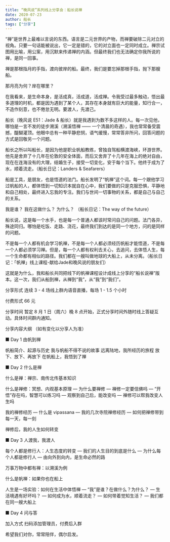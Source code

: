 ```yaml
---
title: “晚风说”系列线上分享会：船长说禅
date: 2020-07-23
author: 船长
tags: ["分享"]
---
```


“禅”是世界上最难以言说的东西。语言是二元世界的产物，而禅要破除二元对立的视角。只要一句话能被说出，它一定是错的，它的对立面也一定同时成立。禅宗试图用比喻，用公案，用沉默来传递禅的内涵。但最终我们也无法确定你我所说的禅，是同一回事。



禅是那根指月的手指，渡向彼岸的船。最终，我们是要忘掉那根手指，抛下那艘船。



那月亮为何？岸在哪里？



在我看来，是生命本身，是活成真，活成道，活成禅。令我受过最多触动，悟出最多道理的时机，都是因为遇到了某个人，其存在本身就有巨大的能量，知行合一，不造作刻意，也不倦怠无明。要渡人，先渡己。



船长（晚风说 E51：Jade & 船长）就是我遇到为数不多这样的人。每一次见他，哪怕是一言不发的徒步溯溪（溯溪悟禅 —— 一个清晨的奇遇），我也常常备受震撼，醍醐灌顶。他眼中总有一种平静悲悯，语气缓慢，常常答非所问，回答问题的方式是回敬另一个问题。



船长之所以叫船长，是因为他是职业帆船教练，曾独自驾船横渡海峡，环游世界。他先是舍弃了十几年在伦敦的安全体面，而后又舍弃了十几年在海上的绝对自由，现在在连海没有的大理，结婚生子，接受一切变化，安于每个当下。他终于成为了水，顺着流走。（船长日记：Landers & Seafarers）



船是工具，是朋友，也是悟道的法门。船长发明了“帆禅”这个词。每一个跟他学习过帆船的人，都体悟到一切知识本就自在心中，我们要做的只是克服恐惧，平静地和自己相处，最终进入忘我的专注。我们与世间一切事物的关系，都是自己与自己的关系。



我是谁？
我在这做什么？
为什么？
（船长日记：The way of the future）



船长说，这是每一个水手，也是每一个普通人都该时常问自己的问题。法门各异，殊途同归。哪怕是吃饭、走路、浇花，最终我们到达的是同一个地方，问的是同样的问题。



不是每一个人都有机会学习帆禅，不是每一个人都必须经历帆船才能悟道，不是每一个人都必须学习禅。但是，每一个人都有权利去关心，去追问，去体悟人生，每一个生命都有相似的路径。我们都在一艘叫做地球的大船上，从未分离。（船长日记：「帆禅」线上课程-献给Jade和晚风说的朋友们）



这就是为什么，我和船长共同把线下的帆禅课程设计成线上分享的“船长说禅”版本。这一次，我们从船到禅，从禅到“我”，从“我”到“我们”。



 分享形式   连续 3 - 4 场线上群内语音直播，每场 1 - 1.5 个小时



 付费形式   66 元



 分享时间   暂定 8 月 1 日（周六）晚 8 点开始，正式分享时间外随时线上答疑互动。具体时间群内通知。



 分享内容大纲 （如有变化以分享人为准）



■ Day 1  由帆到禅



帆船简介、起源与历史
我与帆船不得不说的故事
远离陆地，我所经历的旅程
放下、放下、再放下
在帆船上，我悟到了禅





■ Day 2  什么是禅



什么是禅：禅宗、南传北传基本知识

什么是禅修：冥想、内观基本原理
— 为什么要禅修
— 禅修一定要信佛吗
— “开悟”存在吗，智慧可以练习吗
— 观察到自己后，能改变吗
— 禅修可以帮我改变人生吗

我的禅修经历
— 什么是 vipassana 
— 我的几次寺院禅修经历
— 如何把禅修带到每一天，每一刻

禅修后，我的人生如何转变





■ Day 3  人渡我，我渡人



每个人都是修行人：人生态度的转变
— 我们的人生目的到底是什么
— 为什么每个人都是修行人
— 由向外到向内，是生命必然的路

万事万物中都有禅：以溯溪为例

什么是帆禅：如果你也在船上

人生是一场实验：如何在生活中体悟禅
— “我”是谁？在做什么？为什么？
— 生活境遇有好坏吗？
— 如何成为水，顺着流走？
— 如何带着觉知生活？
— 我们都在同一艘大船上





■ Day 4   问与答



 加入方式   扫码添加管理员，付费后入群




希望我们对你，常常陪伴，偶尔启发。
